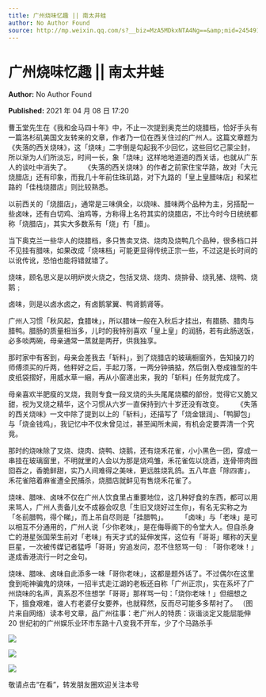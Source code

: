 ```yaml
---
title: 广州烧味忆趣 || 南太井蛙
author: No Author Found
source: http://mp.weixin.qq.com/s?__biz=MzA5MDkxNTA4Ng==&amp;mid=2454910897&amp;idx=1&amp;sn=5b2305dba6b37131fd6244b1f333fe6b&amp;chksm=87a23fd0b0d5b6c67083ce4a5a6d9b14e7fccc2e9c73477e9cc9680dd6acb3f8a4db10437308#rd
---
```


# 广州烧味忆趣 || 南太井蛙

**Author:** No Author Found

**Published:** 2021 年 04 月 08 日 17:20

曹玉堂先生在《我和金马四十年》中，不止一次提到奥克兰的烧腊档，恰好手头有一篇洛杉矶美国文友转来的文章，作者乃一位在西关住过的广州人。这篇文章题为《失落的西关烧味》，这「烧味」二字倒是勾起我不少回忆，这些回忆己蒙尘封，所以渐为人们所淡忘，时间一长，象「烧味」这样地地道道的西关话，也就从广东人的谈吐中消失了。       《失落的西关烧味》的作者之前家住宝华路，故对「大元烧腊店」还有印象，而我几十年前住珠玑路，对下九路的「皇上皇腊味店」和桨栏路的「佳栈烧腊店」则比较熟悉。

以前西关的「烧腊店」，通常是三味俱全，以烧味、腊味两个品种为主，另搭配一些卤味，还有白切鸡、油鸡等，方称得上名符其实的烧腊店，不比今时今日统统都称「烧腊店」，其实大多数系有「烧」冇「腊」。

当下奥克兰一些华人的烧腊档，多只售卖叉烧、烧肉及烧鸭几个品种，很多档口并不见挂有腊味，如果改成「烧味档」可能更显得传统正宗一些，不过这是长时间的以讹传讹，恐怕也能将错就错了。

烧味，顾名思义是以明炉炭火烧之，包括叉烧、烧肉、烧排骨、烧乳猪、烧鸭、烧鹅﹔

卤味，则是以卤水卤之，有卤鹅掌翼、鸭肾鹅肾等。

广州人习惯「秋风起，食腊味」，所以腊味一般在入秋后才挂出，有腊肠、腊肉与腊鸭。腊肠的质量相当多，儿时的我特别喜欢「皇上皇」的润肠，若有此肠送饭，必多啖两碗，母亲通常一蒸就是两孖，供我独享。

那时家中有客到，母亲会差我去「斩料」，到了烧腊店的玻璃橱窗外，告知操刀的师傅须买的斤两，他秤好之后，手起刀落，一两分钟搞掂，然后倒入卷成锥型的牛皮纸袋摺好，用威水草一綑，再从小窗递出来，我的「斩料」任务就完成了。

母亲喜欢半肥瘦的叉烧，我则专食一段叉烧的头头尾尾烧穠的部份，觉得它又脆又甜，视为叉烧之精华，这个习惯从六岁一直保持到六十岁还没有改变。       《失落的西关烧味》一文中除了提到以上的「斩料」，还描写了「烧金银润」、「鸭脚包」与「烧金钱鸡」，我记忆中不仅未曾见过，甚至闻所未闻，有机会定要弄清一个究竟。

那时的烧味除了叉烧、烧肉、烧鸭、烧鹅，还有烧禾花雀，小小黑色一团，穿成一串挂在玻璃窗里，不明就里的人会以为那是烧鸡雏，禾花雀佐以烧酒，连骨带肉囫囵吞之，香脆鲜甜，实乃人间难得之美味，更远胜烧乳鸽。五八年底「除四害」，禾花雀陪着麻雀遭全民捕杀，烧腊店就鲜见有售烧禾花雀了。

烧味、腊味、卤味不仅在广州人饮食里占重要地位，这几种好食的东西，都可以用来骂人，广州人责备儿女不成器会叹息「生旧叉烧好过生你」，有名无实称之为「冬前腊鸭，得个睇」，而上吊自尽则是「挂腊鸭」。       「卤味」与「老味」是可以相互不分通用的，广州人说「少你老味」，是在侮辱阁下的令堂大人。但自杀身亡的港星张国荣生前对「老味」有天才式的延伸发挥，这位有「哥哥」暱称的天皇巨星，一次被传媒记者猛呼「哥哥」穷追发问，忍不住怒骂一句﹕「哥你老味！」遂成香港流行一时之金句。

烧味、腊味、卤味自此添多一味「哥你老味」，这都是题外话了。不过偶尔在这里食到呃神骗鬼的烧味，一招半式走江湖的老板还自称「广州正宗」，实在系坏了广州烧味的名声，真系忍不住想学「哥哥」那样骂一句：「烧你老味！」但细想之下，搵食艰难，谁人冇老婆仔女要养，也就释然，反而尽可能多多帮衬了。 （图片来自网络）读本号文章，品广州往事：老广州人的特质：诙谐淡定又能屈能伸 20 世纪初的广州娱乐业环市东路十八变我不开车，少了个马路杀手

![](https://mmbiz.qpic.cn/mmbiz_jpg/PJWG74pLsMYxLCxDvnKgUcJRguSttxkg5OA5Js0SSbCVCamSib2e2W3911dD1fN2DH1oKsjJg1Bviaia8opLt4Miag/640?wx_fmt=jpeg)

![](https://mmbiz.qpic.cn/mmbiz_jpg/PJWG74pLsMYxLCxDvnKgUcJRguSttxkgNVdq9PqCibqYybbXBws2ocLyB4ve3pYIciaOmVYicpEOdBBbsqgFE0hJQ/640?wx_fmt=jpeg)

![](https://mmbiz.qpic.cn/mmbiz_jpg/PJWG74pLsMYxLCxDvnKgUcJRguSttxkgE6DFicoqoeE6mSOFOUziaJ6rI43EuFPkjDKccWHVicQOtqhjIEYtNtW5g/640)

敬请点击“在看”，转发朋友圈欢迎关注本号
